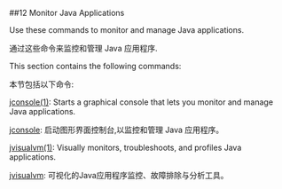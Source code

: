 ##12 Monitor Java Applications

Use these commands to monitor and manage Java applications.

通过这些命令来监控和管理 Java 应用程序.

This section contains the following commands:

本节包括以下命令: 

[jconsole(1)](http://docs.oracle.com/javase/8/docs/technotes/tools/windows/jconsole.html#CACDDJCH): Starts a graphical console that lets you monitor and manage Java applications.

[jconsole](1201.md): 启动图形界面控制台,以监控和管理 Java 应用程序。


[jvisualvm(1)](http://docs.oracle.com/javase/8/docs/technotes/tools/windows/jvisualvm.html#CBBJCIIB): Visually monitors, troubleshoots, and profiles Java applications.

[jvisualvm](1202.md): 可视化的Java应用程序监控、故障排除与分析工具。
